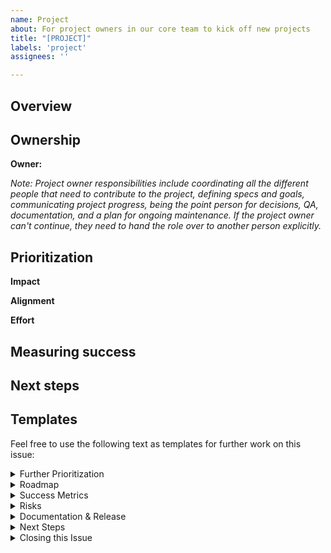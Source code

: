 ```yaml
---
name: Project
about: For project owners in our core team to kick off new projects
title: "[PROJECT]"
labels: 'project'
assignees: ''

---
```


## Overview 
<!-- (What is the need, problem or challenge we are tackling? -->

## Ownership
<!-- Add yourself as owner here, discuss ownership with another if needed -->
**Owner:** 
<!-- Add the following roles as they develop, again discuss ownership before @mentioning -->
<!-- **Product:** -->
<!-- **Design** -->
<!-- **Engineering**  -->
<!-- **Documentation**  -->
<!-- **Documentation**  -->

*Note: Project owner responsibilities include coordinating all the different people that need to contribute to the project, defining specs and goals, communicating project progress, being the point person for decisions, QA, documentation, and a plan for ongoing maintenance. If the project owner can't continue, they need to hand the role over to another person explicitly.*

## Prioritization
<!-- Why should we prioritize this project? -->

**Impact**
<!-- What is the perceived impact of this project? How condifent are we about this? -->

**Alignment**
<!-- How well does this project align with our mission, our current goals and focus? -->

**Effort**
<!-- What's the perceived level of effort needed to complete this project? How confident are we about it?-->

## Measuring success
<!-- What do you expect to see as a result of this project? How will you measure it?-->

## Next steps
<!-- Is there further work needed to answer any of the questions above? How might we answer them? What support is needed (@mention anyone you would like to discuss this with) -->


## Templates
Feel free to use the following text as templates for further work on this issue:

<details>
<summary>Further Prioritization </summary>
<pre>
- How does this serve our mission
- Will this help to make us financially sustainable within a year?
- Can this make us move faster?
- Does this increase quality? 
- Does this add technical debt?
- Is it feasible to build and maintain with our current team and runway?
- What insight or research is this project based on?
- Is this problem already solved elsewhere?
- How will we measure our success? Do we have a baseline today that we can compare this against?
- How well do we understand the complexity of the problem, feature to be added or user need to be addressed? 
- What is the estimated timeframe for delivering this project?
</pre>
</details>

<details>
<summary>Roadmap</summary>
<pre>
## Roadmap & Timeframe   
- Scoping
- Prototyping/validating
- Development
- Release prep (documentation, marketing etc.)
- Release
- Retrospective
</pre>
</details>

<details>
<summary>Success Metrics</summary>
<pre>
## Measuring success 
Measure: What is the measure?
Current baseline: What is the baseline that we see today?
Target: how do we want to see that move?
Link: link to query on Metabase
</pre>
</details>

<details>
<summary>Risks</summary>
<pre>
## Risks
If this project is going to go wrong, what's the most likely cause and what can you do to derisk upfront?
- Risk:
- Mitigation:
</pre>
</details>

<details>
<summary>Documentation & Release</summary>
<pre>
## Documentation & Release Brief
**Estimated delivery date: **
- Which aspect(s) of the platform does this change impact?
- Which group(s) of users will benefit from this change?
- Is this project in response to a user-requested feature? If so who requested it (link to feature request if available)?
- Is this project related to any similar work we have done, or are planning on doing in the next three months?
</pre>
</details>

<details>
<summary>Next Steps</summary>
<pre>
## Next up
- Create a project board, add this issue to the description
- Open up any issues to de-compartmentalize the project, add them to the project board
- Open a documentation issue, add it to the documentation project board, reference this issue. 
above 
</pre>
</details>

<details>
<summary>Closing this Issue</summary>
<pre>
- Close all relevant project issues
- Open up issues for improvements 
- Post comm's according to comm's plan
- Post project screen-cast on #documentation slack channel 
- Post project closure in #newsletter slack channel 
- Celebrate!! 
</pre>
</details>